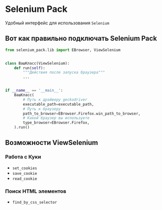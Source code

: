 # Selenium Pack

Удобный интерфейс для использования `Selenium`

## Вот как правильно подключать Selenium Pack

```python
from selenium_pack.lib import EBrowser, ViewSelenium


class ВашКласс(ViewSelenium):
    def run(self):
        """Действия после запуска браузера"""
        ...


if __name__ == '__main__':
    ВашКласс(
        # Путь к драйверу geckodriver
        executable_path=executable_path,
        # Путь к браузеру
        path_to_browser=EBrowser.Firefox.win_path_to_browser,
        # Какой браузер вы используете
        type_browser=EBrowser.Firefox,
    ).run()
```

## Возможности ViewSelenium

### Работа с Куки

- `set_cookies`
- `save_cookie`
- `read_cookie`

### Поиск HTML элементов

- `find_by_css_selector`
